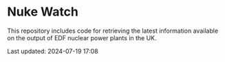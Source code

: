# Nuke Watch

This repository includes code for retrieving the latest information available on the output of EDF nuclear power plants in the UK.

Last updated: 2024-07-19 17:08
